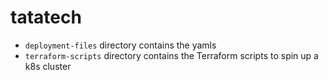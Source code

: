 # tatatech

- `deployment-files` directory contains the yamls
- `terraform-scripts` directory contains the Terraform scripts to spin up a k8s cluster 